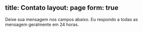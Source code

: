 title: Contato
layout: page
form: true
---
Deixe sua mensagem nos campos abaixo. Eu respondo a todas as mensagem geralmente em 24 horas.
